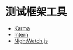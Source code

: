 # 测试框架工具


* [Karma](c-users-fuguo-appdata-local-temp-gitbook2lark-153a3022d07bea00fb)
* [Intern](https://theintern.github.io/)
* [NightWatch.js](http://nightwatchjs.org/)
